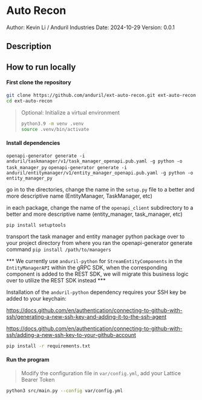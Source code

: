 # Auto Recon
Author: Kevin Li / Anduril Industries
Date: 2024-10-29
Version: 0.0.1

## Description

## How to run locally

#### First clone the repository

```bash
git clone https://github.com/anduril/ext-auto-recon.git ext-auto-recon
cd ext-auto-recon
```

> Optional: Initialize a virtual environment
> ```bash
> python3.9 -m venv .venv
> source .venv/bin/activate
> ```

#### Install dependencies

`openapi-generator generate -i anduril/taskmanager/v1/task_manager_openapi.pub.yaml -g python -o task_manager_py`
`openapi-generator generate -i anduril/entitymanager/v1/entity_manager_openapi.pub.yaml -g python -o entity_manager_py`

go in to the directories, change the name in the `setup.py` file to a better and more descriptive name (EntityManager, TaskManager, etc)

in each package, change the name of the `openapi_client` subdirectory to a better and more descriptive name (entity_manager, task_manager, etc)

`pip install setuptools`

transport the task manager and entity manager python package over to your project directory from where you ran the openapi-generator generate command
`pip install /path/to/managers`






*** We currently use `anduril-python` for `StreamEntityComponents` in the `EntityManagerAPI` within the gRPC SDK, when the corresponding component is added to the REST SDK, we will migrate this business logic over to utilize the REST SDK instead ***

Installation of the `anduril-python` dependency requires your SSH key be added to your keychain: 

https://docs.github.com/en/authentication/connecting-to-github-with-ssh/generating-a-new-ssh-key-and-adding-it-to-the-ssh-agent

https://docs.github.com/en/authentication/connecting-to-github-with-ssh/adding-a-new-ssh-key-to-your-github-account

```bash
pip install -r requirements.txt
```

#### Run the program

> Modify the configuration file in `var/config.yml`, add your Lattice Bearer Token

```bash
python3 src/main.py --config var/config.yml
```

